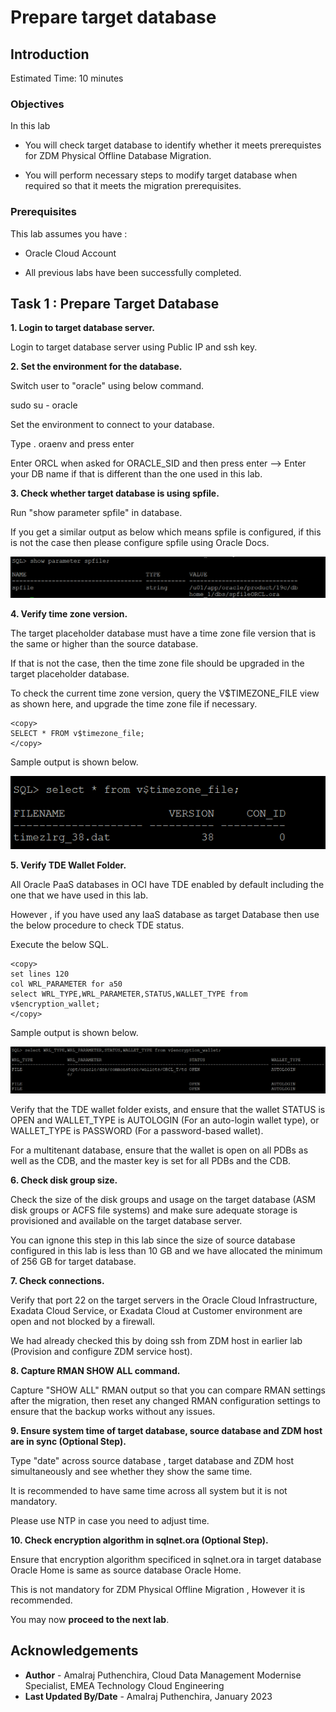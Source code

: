 # Prepare target database

## Introduction

Estimated Time: 10 minutes

### Objectives

In this lab

* You will check target database to identify whether it meets prerequistes for ZDM Physical Offline Database Migration.

* You will perform necessary steps to modify target database when required so that it meets the migration prerequisites.


### Prerequisites

This lab assumes you have :

* Oracle Cloud Account

* All previous labs have been successfully completed.

## Task 1 : Prepare Target Database

**1. Login to target database server.**

   Login to target database server using Public IP and ssh key.

**2. Set the environment for the database.**

   Switch user to "oracle" using below command.

   sudo su - oracle

   Set the environment to connect to your database.

   Type . oraenv and press enter 
    
   Enter ORCL when asked for ORACLE_SID and then press enter    --> Enter your DB name if that is different than the one used in this lab.

   
**3. Check whether target database is using spfile.**

   Run "show parameter spfile" in database.

   If you get a similar output as below which means spfile is configured, if this is not the case then please configure spfile using Oracle Docs.

   ![Image showing ouput of spfile check](./images/spfile.png)

**4. Verify time zone version.**

   The target placeholder database must have a time zone file version that is the same or higher than the source database. 
   
   If that is not the case, then the time zone file should be upgraded in the target placeholder database.

   To check the current time zone version, query the V$TIMEZONE_FILE view as shown here, and upgrade the time zone file if necessary.
   ```console
   <copy>
   SELECT * FROM v$timezone_file;
   </copy>
   ```   
   Sample output is shown below.
   
   ![Image showing timezone version](./images/timezone.png)

**5. Verify TDE Wallet Folder.**

   All Oracle PaaS databases in OCI have TDE enabled by default including the one that we have used in this lab.

   However , if you have used any IaaS database as target Database then use the below procedure to check TDE status.

   Execute the below SQL.
   ```console
   <copy>
   set lines 120
   col WRL_PARAMETER for a50
   select WRL_TYPE,WRL_PARAMETER,STATUS,WALLET_TYPE from v$encryption_wallet;
   </copy>   
   ```
   Sample output is shown below.

   ![Image showing TDE status of target database](./images/target-tde-status.png)

   Verify that the TDE wallet folder exists, and ensure that the wallet STATUS is OPEN and WALLET_TYPE is AUTOLOGIN (For an auto-login wallet type), or WALLET_TYPE is PASSWORD (For a password-based wallet). 
   
   For a multitenant database, ensure that the wallet is open on all PDBs as well as the CDB, and the master key is set for all PDBs and the CDB.

**6. Check disk group size.**

   Check the size of the disk groups and usage on the target database (ASM disk groups or ACFS file systems) and make sure adequate storage is provisioned and available on the target database server.

  You can ignone this step in this lab since the size of source database configured in this lab is less than 10 GB and we have allocated the minimum of 256 GB for target database.

**7. Check connections.**

   Verify that port 22 on the target servers in the Oracle Cloud Infrastructure, Exadata Cloud Service, or Exadata Cloud at Customer environment are open and not blocked by a firewall.

   We had already checked this by doing ssh from ZDM host in earlier lab (Provision and configure ZDM service host).

**8. Capture RMAN SHOW ALL command.**

   Capture "SHOW ALL" RMAN output so that you can compare RMAN settings after the migration, then reset any changed RMAN configuration settings to ensure that the backup works without any issues.

**9. Ensure system time of target database, source database and ZDM host are in sync (Optional Step).**

   Type "date" across source database , target database and ZDM host simultaneously and see whether they show the same time.

   It is recommended to have same time across all system but it is not mandatory.

   Please use NTP in case you need to adjust time.

**10. Check encryption algorithm in sqlnet.ora (Optional Step).**

   Ensure that encryption algorithm specificed in sqlnet.ora in target database Oracle Home is same as source database Oracle Home.

   This is not mandatory for ZDM Physical Offline Migration , However it is recommended.

You may now **proceed to the next lab**.

## Acknowledgements
* **Author** - Amalraj Puthenchira, Cloud Data Management Modernise Specialist, EMEA Technology Cloud Engineering
* **Last Updated By/Date** - Amalraj Puthenchira, January 2023

